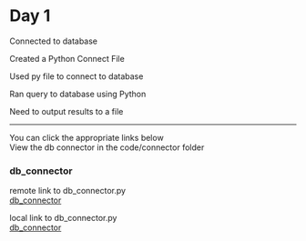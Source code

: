 # Day 1
Connected to database  

Created a Python Connect File  

Used py file to connect to database  

Ran query to database using Python  

Need to output results to a file  

---
You can click the appropriate links below  
View the db connector in the code/connector folder  


### db_connector  
remote link to db_connector.py  
[db_connector](/code/connector/db_connector.py)  

local link to db_connector.py  
[db_connector](/SQL/code/connector/db_connector.py)  
